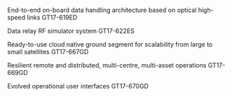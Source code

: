End-to-end on-board data handling architecture based on optical high-speed links GT17-619ED

Data relay RF simulator system GT17-622ES

Ready-to-use cloud native ground segment for scalability from large to small satellites GT17-667GD

Resilient remote and distributed, multi-centre, multi-asset operations GT17-669GD

Evolved operational user interfaces GT17-670GD